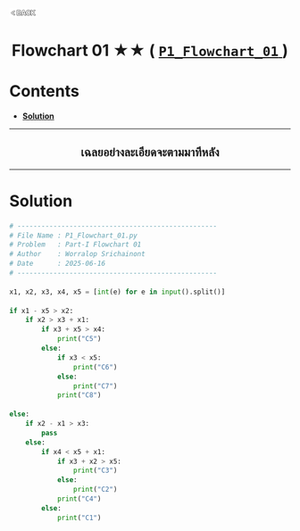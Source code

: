 <p align="left">
  <a href="../README.md">
    <img src="../../Z99-OTHERS/00-common/00-back.png" style="width:10%">
  </a>
</p>

<div align="center">
  <h1>
    Flowchart 01 ★★ (
      <a href="https://drive.google.com/file/d/1LTZjlET9UDzyOCV-XCcw5ukS03xLicy8/view?usp=drive_link">
        <code>P1_Flowchart_01</code>
      </a>
    )
  </h1>
</div>

# Contents

-   [**Solution**](#solution)

---

<div align="center">
  <h2>เฉลยอย่างละเอียดจะตามมาทีหลัง</h2>
</div>

---

# Solution

```python
# --------------------------------------------------
# File Name : P1_Flowchart_01.py
# Problem   : Part-I Flowchart 01
# Author    : Worralop Srichainont
# Date      : 2025-06-16
# --------------------------------------------------

x1, x2, x3, x4, x5 = [int(e) for e in input().split()]

if x1 - x5 > x2:
    if x2 > x3 + x1:
        if x3 + x5 > x4:
            print("C5")
        else:
            if x3 < x5:
                print("C6")
            else:
                print("C7")
            print("C8")

else:
    if x2 - x1 > x3:
        pass
    else:
        if x4 < x5 + x1:
            if x3 + x2 > x5:
                print("C3")
            else:
                print("C2")
            print("C4")
        else:
            print("C1")
```
